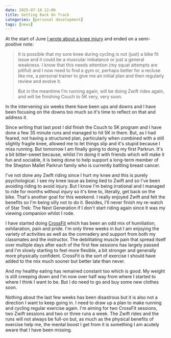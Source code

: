 ```yaml
---
date: 2025-07-18 12:00
title: Getting Back On Track
categories: [personal development]
tags: [news]
---
```


At the start of June [I wrote about a knee injury](2025-06-05-kneeded-to-rest) and ended on a semi-positive note:

>  It is possible that my sore knee during cycling is not (just) a bike fit issue and it could be a muscular imbalance or just a general weakness. I know that this needs attention (my squat attempts are pitiful) and I now need to find a gym or, perhaps better for a recluse like me, a personal trainer to give me an initial plan and then regularly review and evolve it.
>
> But in the meantime I’m running again, will be doing Zwift rides again, and will be finishing Couch to 5K very, very soon.

In the intervening six weeks there have been ups and downs and I have been focusing on the downs too much so it's time to reflect on that and address it.

Since writing that last post I did finish the Couch to 5K program and I have done a few 35 minute runs and managed to hit 5K in them. But, as I had feared, not having a structured plan, particularly when combined with a still slightly fragile knee, allowed me to let things slip and it's stupid because I miss running. But tomorrow I am finally going to doing my first Parkrun. It's a bit bitter-sweet because, whilst I'm doing it with friends which will make it fun and sociable, it is being done to help support a long-term member of the Shepton Mallet Parkrun family who is currently battling breast cancer.

I've not done any Zwift riding since I hurt my knee and this is purely psychological. I see my knee issue as being tied to Zwift and so I've been avoiding riding to avoid injury. But I know I'm being irrational and I managed to ride for months without injury so it's time to, literally, get back on the bike. That's another goal for this weekend. I really enjoyed Zwift and felt the benefits so I'm being silly not to do it. Besides, I'll never finish my re-watch of Star Trek: The Next Generation if I don't start riding again since it was my viewing companion whilst I rode.

I have started doing [CrossFit](https://www.crossfit.com/) which has been an odd mix of humiliation, exhilaration, pain and pride. I'm only three weeks in but I am enjoying the variety of activities as well as the comradery and support from both my classmates and the instructor. The debilitating muscle pain that spread itself over multiple days after each of the first few sessions has largely passed and I'm slowly starting to feel more flexible, a bit stronger and generally more physically confident. CrossFit is the sort of exercise I should have added to the mix much sooner but better late than never.

And my healthy eating has remained constant too which is good. My weight is still creeping down and I'm now over half way from where I started to where I think I want to be. But I do need to go and buy some new clothes soon.

Nothing about the last few weeks has been disastrous but it is also not a direction I want to keep going in. I need to draw up a plan to make running and cycling regular exercise again. I'm aiming for two CrossFit sessions, two Zwift sessions and two or three runs a week. The Zwift rides and the runs will not always be full-on but, as much as the physical benefits of exercise help me, the mental boost I get from it is something I am acutely aware that I have been missing.
